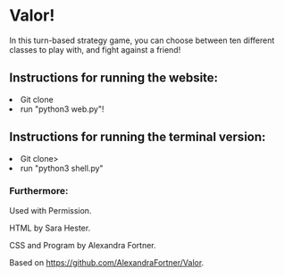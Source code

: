 # Valor!

In this turn-based strategy game, you can choose between
ten different classes to play with, and fight against a friend!

## Instructions for running the website:

<li> Git clone</li>
<li> run "python3 web.py"!</li>

## Instructions for running the terminal version:
<li>Git clone></li>
<li>run "python3 shell.py"</li>

### Furthermore:

Used with Permission.

HTML by Sara Hester.

CSS and Program by Alexandra Fortner.

Based on https://github.com/AlexandraFortner/Valor.
